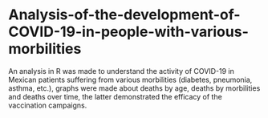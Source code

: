 # Analysis-of-the-development-of-COVID-19-in-people-with-various-morbilities
An analysis in R was made to understand the activity of COVID-19 in Mexican patients suffering from various morbilities (diabetes, pneumonia, asthma, etc.), graphs were made about deaths by age, deaths by morbilities and deaths over time, the latter demonstrated the efficacy of the vaccination campaigns.
